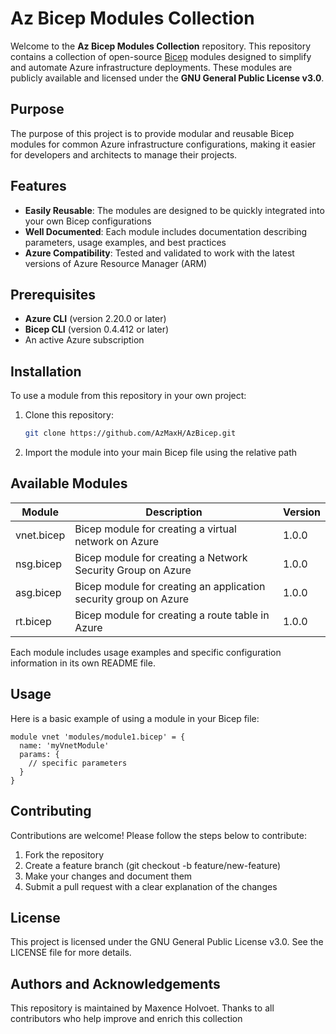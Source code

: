 # Az Bicep Modules Collection

Welcome to the **Az Bicep Modules Collection** repository. This repository contains a collection of open-source [Bicep](https://github.com/Azure/bicep) modules designed to simplify and automate Azure infrastructure deployments. These modules are publicly available and licensed under the **GNU General Public License v3.0**.

## Purpose

The purpose of this project is to provide modular and reusable Bicep modules for common Azure infrastructure configurations, making it easier for developers and architects to manage their projects.

## Features

- **Easily Reusable**: The modules are designed to be quickly integrated into your own Bicep configurations
- **Well Documented**: Each module includes documentation describing parameters, usage examples, and best practices
- **Azure Compatibility**: Tested and validated to work with the latest versions of Azure Resource Manager (ARM)

## Prerequisites

- **Azure CLI** (version 2.20.0 or later)
- **Bicep CLI** (version 0.4.412 or later)
- An active Azure subscription

## Installation

To use a module from this repository in your own project:

1. Clone this repository:
   ```bash
   git clone https://github.com/AzMaxH/AzBicep.git

2. Import the module into your main Bicep file using the relative path

## Available Modules
|   Module        |   Description	                                                      |   Version |
|-----------------|---------------------------------------------------------------------|-----------|
|   vnet.bicep  	|   Bicep module for creating a virtual network on Azure	            |   1.0.0   |
|   nsg.bicep	    |   Bicep module for creating a Network Security Group on Azure	      |   1.0.0   |
|   asg.bicep	    |   Bicep module for creating an application security group on Azure	|   1.0.0   |
|   rt.bicep	    |   Bicep module for creating a route table in Azure	                |   1.0.0   |

Each module includes usage examples and specific configuration information in its own README file.

## Usage

Here is a basic example of using a module in your Bicep file:
```bicep
module vnet 'modules/module1.bicep' = {
  name: 'myVnetModule'
  params: {
    // specific parameters
  }
}
```

## Contributing
Contributions are welcome! Please follow the steps below to contribute:

1. Fork the repository
2. Create a feature branch (git checkout -b feature/new-feature)
3. Make your changes and document them
4. Submit a pull request with a clear explanation of the changes

## License

This project is licensed under the GNU General Public License v3.0. See the LICENSE file for more details.

## Authors and Acknowledgements

This repository is maintained by Maxence Holvoet. Thanks to all contributors who help improve and enrich this collection